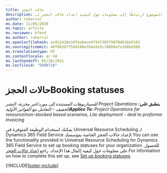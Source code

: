 ```yaml
---
title: حالات الحجز
description: يوفر هذا الموضوع ارتباطًا إلى معلومات حول كيفية إعداد حالات الحجز لـ Project Operations.
author: ruhercul
ms.date: 11/05/2020
ms.topic: article
ms.reviewer: kfend
ms.author: ruhercul
ms.openlocfilehash: ac812428e107eabece4744739579070d61bb5183
ms.sourcegitcommit: 40f68387f594180af64a5e5c748b6efa188bd300
ms.translationtype: HT
ms.contentlocale: ar-SA
ms.lasthandoff: 05/10/2021
ms.locfileid: "5998710"
---
```

# <a name="booking-statuses"></a><span data-ttu-id="8b547-103">حالات الحجز</span><span class="sxs-lookup"><span data-stu-id="8b547-103">Booking statuses</span></span>

<span data-ttu-id="8b547-104">_**ينطبق علي:** ‏‫Project Operations للسيناريوهات المستندة إلى مورد/غير مخزنة‬، ‏‫النشر الخفيف – التعامل مع الفواتير الأولية‬_</span><span class="sxs-lookup"><span data-stu-id="8b547-104">_**Applies To:** Project Operations for resource/non-stocked based scenarios, Lite deployment - deal to proforma invoicing_</span></span>

<span data-ttu-id="8b547-105">يمكنك استخدام الوظيفة المتوفرة في Universal Resource Scheduling لـ Dynamics 365 Field Service لإعداد حالات الحجز الخاصة بمؤسسك.</span><span class="sxs-lookup"><span data-stu-id="8b547-105">You can use the functionality provided in Universal Resource Scheduling for Dynamics 365 Field Service to set up booking statuses for your organization.</span></span> <span data-ttu-id="8b547-106">للحصول على معلومات حول كيفية إكمال هذا الإعداد، راجع [إعداد حالات الحجز](/dynamics365/field-service/set-up-booking-statuses).</span><span class="sxs-lookup"><span data-stu-id="8b547-106">For information on how to complete this set up, see [Set up booking statuses](/dynamics365/field-service/set-up-booking-statuses).</span></span>


[!INCLUDE[footer-include](../includes/footer-banner.md)]